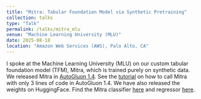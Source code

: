 ```yaml
---
title: "Mitra: Tabular Foundation Model via Synthetic Pretraining"
collection: talks
type: "Talk"
permalink: /talks/mitra_mlu
venue: "Machine Learning University (MLU)"
date: 2025-08-18
location: "Amazon Web Services (AWS), Palo Alto, CA"
---
```


I spoke at the Machine Learning University (MLU) on our custom tabular foundation model (TFM), Mitra, which is trained purely on synthetic data.
We released Mitra in [AutoGluon 1.4](https://github.com/autogluon/autogluon). See the [tutorial](https://auto.gluon.ai/stable/tutorials/tabular/tabular-foundational-models.html) on how to call Mitra with only 3 lines of code in AutoGluon 1.4.
We have also released the weights on HuggingFace. Find the Mitra classifier [here](https://huggingface.co/autogluon/mitra-classifier) and regressor [here](https://huggingface.co/autogluon/mitra-regressor).
